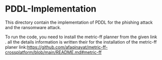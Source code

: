 # PDDL-Implementation

This directory contain the implementation of PDDL for the phishing attack and the ransomware attack.


To run the code, you need to install the metric-ff planner from the given link . all the details information is written their for the installation of the metric-ff planer 
link:https://github.com/afaqinayat/metric-ff-crossplatform/blob/main/README.md#metric-ff





